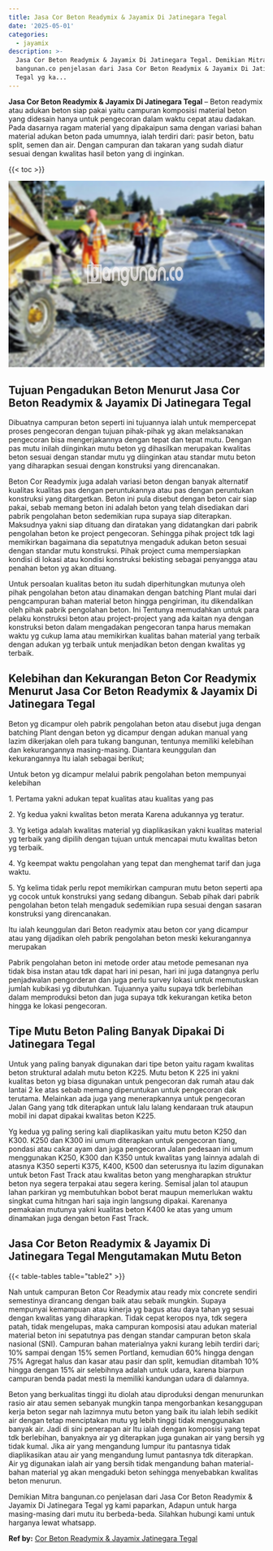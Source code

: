 ```yaml
---
title: Jasa Cor Beton Readymix & Jayamix Di Jatinegara Tegal
date: '2025-05-01'
categories:
  - jayamix
description: >-
  Jasa Cor Beton Readymix & Jayamix Di Jatinegara Tegal. Demikian Mitra
  bangunan.co penjelasan dari Jasa Cor Beton Readymix & Jayamix Di Jatinegara
  Tegal yg ka...
---
```


**Jasa Cor Beton Readymix & Jayamix Di Jatinegara Tegal** – Beton readymix atau adukan beton siap pakai yaitu campuran komposisi material beton yang didesain hanya untuk pengecoran dalam waktu cepat atau dadakan. Pada dasarnya ragam material yang dipakaipun sama dengan variasi bahan material adukan beton pada umumnya, ialah terdiri dari: pasir beton, batu split, semen dan air. Dengan campuran dan takaran yang sudah diatur sesuai dengan kwalitas hasil beton yang di inginkan.

{{< toc >}}

![Jasa Cor Beton Readymix & Jayamix Di Jatinegara Tegal](/images/jasa-cor-readymix-40.png)

## Tujuan Pengadukan Beton Menurut Jasa Cor Beton Readymix & Jayamix Di Jatinegara Tegal

Dibuatnya campuran beton seperti ini tujuannya ialah untuk mempercepat proses pengecoran dengan tujuan pihak-pihak yg akan melaksanakan pengecoran bisa mengerjakannya dengan tepat dan tepat mutu. Dengan pas mutu inilah diinginkan mutu beton yg dihasilkan merupakan kwalitas beton sesuai dengan standar mutu yg diinginkan atau standar mutu beton yang diharapkan sesuai dengan konstruksi yang direncanakan.

Beton Cor Readymix juga adalah variasi beton dengan banyak alternatif kualitas kualitas pas dengan peruntukannya atau pas dengan peruntukan konstruksi yang ditargetkan. Beton ini pula disebut dengan beton cair siap pakai, sebab memang beton ini adalah beton yang telah disediakan dari pabrik pengolahan beton sedemikian rupa supaya siap diterapkan. Maksudnya yakni siap dituang dan diratakan yang didatangkan dari pabrik pengolahan beton ke project pengecoran. Sehingga pihak project tdk lagi memikirkan bagaimana dia sepatutnya mengaduk adukan beton sesuai dengan standar mutu konstruksi. Pihak project cuma mempersiapkan kondisi di lokasi atau kondisi konstruksi bekisting sebagai penyangga atau penahan beton yg akan dituang.

Untuk persoalan kualitas beton itu sudah diperhitungkan mutunya oleh pihak pengolahan beton atau dinamakan dengan batching Plant mulai dari pengcampuran bahan material beton hingga pengiriman, itu dikendalikan oleh pihak pabrik pengolahan beton. Ini Tentunya memudahkan untuk para pelaku konstruksi beton atau project-project yang ada kaitan nya dengan konstruksi beton dalam mengadakan pengecoran tanpa harus memakan waktu yg cukup lama atau memikirkan kualitas bahan material yang terbaik dengan adukan yg terbaik untuk menjadikan beton dengan kwalitas yg terbaik.

## Kelebihan dan Kekurangan Beton Cor Readymix Menurut Jasa Cor Beton Readymix & Jayamix Di Jatinegara Tegal

Beton yg dicampur oleh pabrik pengolahan beton atau disebut juga dengan batching Plant dengan beton yg dicampur dengan adukan manual yang lazim dikerjakan oleh para tukang bangunan, tentunya memiliki kelebihan dan kekurangannya masing-masing. Diantara keunggulan dan kekurangannya Itu ialah sebagai berikut;

Untuk beton yg dicampur melalui pabrik pengolahan beton mempunyai kelebihan

1\. Pertama yakni adukan tepat kualitas atau kualitas yang pas

2\. Yg kedua yakni kwalitas beton merata Karena adukannya yg teratur.

3\. Yg ketiga adalah kwalitas material yg diaplikasikan yakni kualitas material yg terbaik yang dipilih dengan tujuan untuk mencapai mutu kwalitas beton yg terbaik.

4\. Yg keempat waktu pengolahan yang tepat dan menghemat tarif dan juga waktu.

5\. Yg kelima tidak perlu repot memikirkan campuran mutu beton seperti apa yg cocok untuk konstruksi yang sedang dibangun. Sebab pihak dari pabrik pengolahan beton telah mengaduk sedemikian rupa sesuai dengan sasaran konstruksi yang direncanakan.

Itu ialah keunggulan dari Beton readymix atau beton cor yang dicampur atau yang dijadikan oleh pabrik pengolahan beton meski kekurangannya merupakan

Pabrik pengolahan beton ini metode order atau metode pemesanan nya tidak bisa instan atau tdk dapat hari ini pesan, hari ini juga datangnya perlu penjadwalan pengorderan dan juga perlu survey lokasi untuk memutuskan jumlah kubikasi yg dibutuhkan. Tujuannya yaitu supaya tdk berlebihan dalam memproduksi beton dan juga supaya tdk kekurangan ketika beton hingga ke lokasi pengecoran.

## Tipe Mutu Beton Paling Banyak Dipakai Di Jatinegara Tegal

Untuk yang paling banyak digunakan dari tipe beton yaitu ragam kwalitas beton struktural adalah mutu beton K225. Mutu beton K 225 ini yakni kualitas beton yg biasa digunakan untuk pengecoran dak rumah atau dak lantai 2 ke atas sebab memang diperuntukan untuk pengecoran dak terutama. Melainkan ada juga yang menerapkannya untuk pengecoran Jalan Gang yang tdk diterapkan untuk lalu lalang kendaraan truk ataupun mobil ini dapat dipakai kwalitas beton K225.

Yg kedua yg paling sering kali diaplikasikan yaitu mutu beton K250 dan K300. K250 dan K300 ini umum diterapkan untuk pengecoran tiang, pondasi atau cakar ayam dan juga pengecoran Jalan pedesaan ini umum menggunakan K250, K300 dan K350 untuk kwalitas yang lainnya adalah di atasnya K350 seperti K375, K400, K500 dan seterusnya itu lazim digunakan untuk beton Fast Track atau kwalitas beton yang mengharapkan struktur beton nya segera terpakai atau segera kering. Semisal jalan tol ataupun lahan parkiran yg membutuhkan bobot berat maupun memerlukan waktu singkat cuma hitngan hari saja ingin langsung dipakai. Karenanya pemakaian mutunya yakni kualitas beton K400 ke atas yang umum dinamakan juga dengan beton Fast Track.

## Jasa Cor Beton Readymix & Jayamix Di Jatinegara Tegal Mengutamakan Mutu Beton

{{< table-tables table="table2" >}}

Nah untuk campuran Beton Cor Readymix atau ready mix concrete sendiri semestinya dirancang dengan baik atau sebaik mungkin. Supaya mempunyai kemampuan atau kinerja yg bagus atau daya tahan yg sesuai dengan kwalitas yang diharapkan. Tidak cepat keropos nya, tdk segera patah, tidak mengelupas, maka campuran komposisi atau adukan material material beton ini sepatutnya pas dengan standar campuran beton skala nasional (SNI). Campuran bahan materialnya yakni kurang lebih terdiri dari; 10% sampai dengan 15% semen Portland, kemudian 60% hingga dengan 75% Agregat halus dan kasar atau pasir dan split, kemudian ditambah 10% hingga dengan 15% air selebihnya adalah untuk udara, karena biarpun campuran benda padat mesti Ia memiliki kandungan udara di dalamnya.

Beton yang berkualitas tinggi itu diolah atau diproduksi dengan menurunkan rasio air atau semen sebanyak mungkin tanpa mengorbankan kesanggupan kerja beton segar nah lazimnya mutu beton yang baik itu ialah lebih sedikit air dengan tetap menciptakan mutu yg lebih tinggi tidak menggunakan banyak air. Jadi di sini penerapan air Itu ialah dengan komposisi yang tepat tdk berlebihan, banyaknya air yg diterapkan juga gunakan air yang bersih yg tidak kumal. Jika air yang mengandung lumpur itu pantasnya tidak diaplikasikan atau air yang mengandung lumut pantasnya tdk diterapkan. Air yg digunakan ialah air yang bersih tidak mengandung bahan material-bahan material yg akan mengaduki beton sehingga menyebabkan kwalitas beton menurun.

Demikian Mitra bangunan.co penjelasan dari Jasa Cor Beton Readymix & Jayamix Di Jatinegara Tegal yg kami paparkan, Adapun untuk harga masing-masing dari mutu itu berbeda-beda. Silahkan hubungi kami untuk harganya lewat whatsapp.

**Ref by:** [Cor Beton Readymix & Jayamix Jatinegara Tegal](https://id.wikipedia.org/wiki/Cor)
